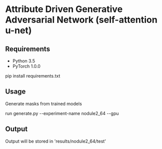 # Attribute Driven Generative Adversarial Network (self-attention u-net)




## Requirements

* Python 3.5
* PyTorch 1.0.0

pip install requirements.txt



## Usage


Generate masks from trained models


run generate.py --experiment-name nodule2_64 --gpu

## Output
Output will be stored in 'results/nodule2_64/test'